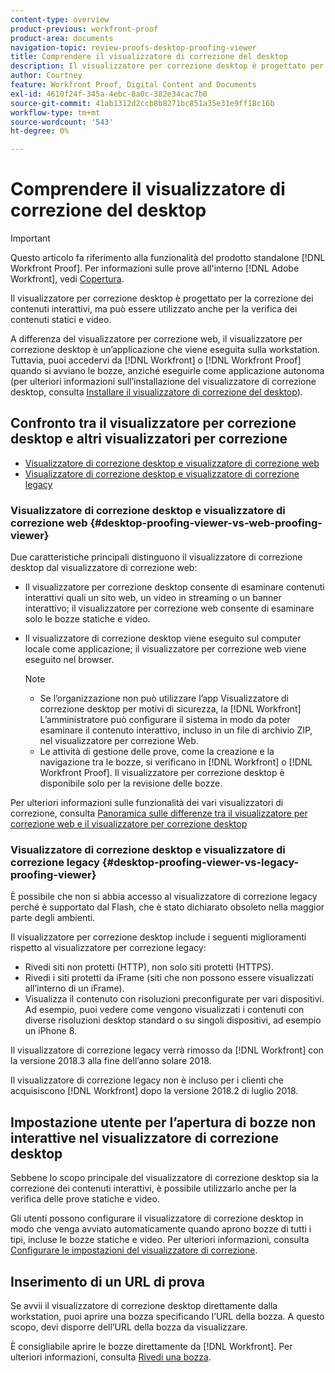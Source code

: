 ```yaml
---
content-type: overview
product-previous: workfront-proof
product-area: documents
navigation-topic: review-proofs-desktop-proofing-viewer
title: Comprendere il visualizzatore di correzione del desktop
description: Il visualizzatore per correzione desktop è progettato per la correzione dei contenuti interattivi, ma può essere utilizzato anche per la verifica dei contenuti statici e video.
author: Courtney
feature: Workfront Proof, Digital Content and Documents
exl-id: 4610f24f-345a-4ebc-8a0c-382e34cac7b0
source-git-commit: 41ab1312d2ccb8b8271bc851a35e31e9ff18c16b
workflow-type: tm+mt
source-wordcount: '543'
ht-degree: 0%

---
```


# Comprendere il visualizzatore di correzione del desktop

>[!IMPORTANT]
>
>Questo articolo fa riferimento alla funzionalità del prodotto standalone [!DNL Workfront Proof]. Per informazioni sulle prove all&#39;interno [!DNL Adobe Workfront], vedi [Copertura](../../../review-and-approve-work/proofing/proofing.md).

Il visualizzatore per correzione desktop è progettato per la correzione dei contenuti interattivi, ma può essere utilizzato anche per la verifica dei contenuti statici e video.

A differenza del visualizzatore per correzione web, il visualizzatore per correzione desktop è un’applicazione che viene eseguita sulla workstation. Tuttavia, puoi accedervi da [!DNL Workfront] o [!DNL Workfront Proof] quando si avviano le bozze, anziché eseguirle come applicazione autonoma (per ulteriori informazioni sull’installazione del visualizzatore di correzione desktop, consulta [Installare il visualizzatore di correzione del desktop](../../../review-and-approve-work/proofing/use-the-desktop-proofing-viewer/installing-desktop-proofing-viewer.md)).

## Confronto tra il visualizzatore per correzione desktop e altri visualizzatori per correzione

* [Visualizzatore di correzione desktop e visualizzatore di correzione web](#desktop-proofing-viewer-vs-web-proofing-viewer)
* [Visualizzatore di correzione desktop e visualizzatore di correzione legacy](#desktop-proofing-viewer-vs-legacy-proofing-viewer)

### Visualizzatore di correzione desktop e visualizzatore di correzione web {#desktop-proofing-viewer-vs-web-proofing-viewer}

Due caratteristiche principali distinguono il visualizzatore di correzione desktop dal visualizzatore di correzione web:

* Il visualizzatore per correzione desktop consente di esaminare contenuti interattivi quali un sito web, un video in streaming o un banner interattivo; il visualizzatore per correzione web consente di esaminare solo le bozze statiche e video.
* Il visualizzatore di correzione desktop viene eseguito sul computer locale come applicazione; il visualizzatore per correzione web viene eseguito nel browser.

   >[!NOTE]
   >
   >   * Se l’organizzazione non può utilizzare l’app Visualizzatore di correzione desktop per motivi di sicurezza, la [!DNL Workfront] L’amministratore può configurare il sistema in modo da poter esaminare il contenuto interattivo, incluso in un file di archivio ZIP, nel visualizzatore per correzione Web.
   >   * Le attività di gestione delle prove, come la creazione e la navigazione tra le bozze, si verificano in [!DNL Workfront] o [!DNL Workfront Proof]. Il visualizzatore per correzione desktop è disponibile solo per la revisione delle bozze.



Per ulteriori informazioni sulle funzionalità dei vari visualizzatori di correzione, consulta [Panoramica sulle differenze tra il visualizzatore per correzione web e il visualizzatore per correzione desktop](../../../review-and-approve-work/proofing/proofing-overview/understand-differences-between-web-viewer.md)

### Visualizzatore di correzione desktop e visualizzatore di correzione legacy {#desktop-proofing-viewer-vs-legacy-proofing-viewer}

È possibile che non si abbia accesso al visualizzatore di correzione legacy perché è supportato dal Flash, che è stato dichiarato obsoleto nella maggior parte degli ambienti.

Il visualizzatore per correzione desktop include i seguenti miglioramenti rispetto al visualizzatore per correzione legacy:

* Rivedi siti non protetti (HTTP), non solo siti protetti (HTTPS).
* Rivedi i siti protetti da iFrame (siti che non possono essere visualizzati all’interno di un iFrame).
* Visualizza il contenuto con risoluzioni preconfigurate per vari dispositivi.\
   Ad esempio, puoi vedere come vengono visualizzati i contenuti con diverse risoluzioni desktop standard o su singoli dispositivi, ad esempio un iPhone 8.

Il visualizzatore di correzione legacy verrà rimosso da [!DNL Workfront] con la versione 2018.3 alla fine dell’anno solare 2018.

Il visualizzatore di correzione legacy non è incluso per i clienti che acquisiscono [!DNL Workfront] dopo la versione 2018.2 di luglio 2018.

## Impostazione utente per l’apertura di bozze non interattive nel visualizzatore di correzione desktop

Sebbene lo scopo principale del visualizzatore di correzione desktop sia la correzione dei contenuti interattivi, è possibile utilizzarlo anche per la verifica delle prove statiche e video.

Gli utenti possono configurare il visualizzatore di correzione desktop in modo che venga avviato automaticamente quando aprono bozze di tutti i tipi, incluse le bozze statiche e video. Per ulteriori informazioni, consulta [Configurare le impostazioni del visualizzatore di correzione](../../../review-and-approve-work/proofing/reviewing-proofs-within-workfront/configure-proofing-viewer-settings.md).

## Inserimento di un URL di prova

Se avvii il visualizzatore di correzione desktop direttamente dalla workstation, puoi aprire una bozza specificando l’URL della bozza. A questo scopo, devi disporre dell’URL della bozza da visualizzare.

È consigliabile aprire le bozze direttamente da [!DNL Workfront]. Per ulteriori informazioni, consulta [Rivedi una bozza](../../../review-and-approve-work/proofing/reviewing-proofs-within-workfront/review-a-proof/review-a-proof.md).
